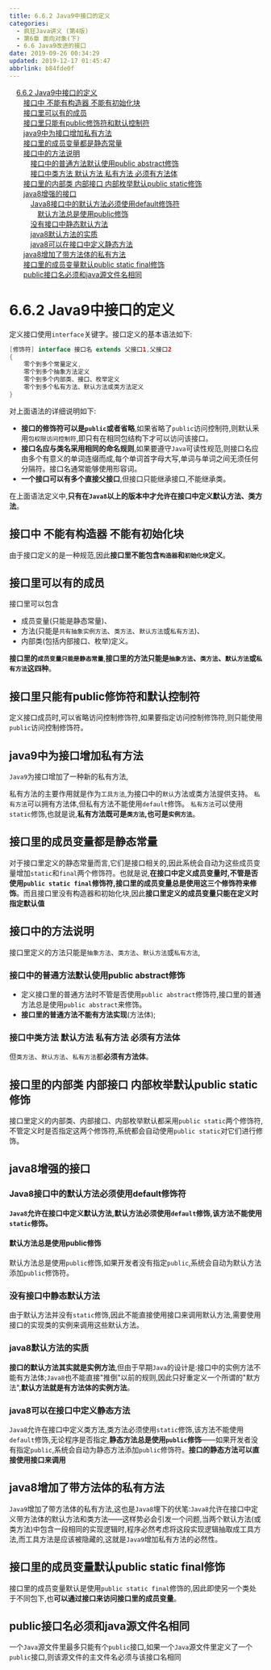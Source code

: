 ```yaml
---
title: 6.6.2 Java9中接口的定义
categories: 
  - 疯狂Java讲义 (第4版)
  - 第6章 面向对象(下)
  - 6.6 Java9改进的接口
date: 2019-09-26 00:34:29
updated: 2019-12-17 01:45:47
abbrlink: b84fde0f
---
```

<div id='my_toc'><a href="/JavaReadingNotes/b84fde0f/#6.6.2-Java9中接口的定义" class="header_1">6.6.2 Java9中接口的定义</a><br><a href="/JavaReadingNotes/b84fde0f/#接口中-不能有构造器-不能有初始化块" class="header_2">接口中 不能有构造器 不能有初始化块</a><br><a href="/JavaReadingNotes/b84fde0f/#接口里可以有的成员" class="header_2">接口里可以有的成员</a><br><a href="/JavaReadingNotes/b84fde0f/#接口里只能有public修饰符和默认控制符" class="header_2">接口里只能有public修饰符和默认控制符</a><br><a href="/JavaReadingNotes/b84fde0f/#java9中为接口增加私有方法" class="header_2">java9中为接口增加私有方法</a><br><a href="/JavaReadingNotes/b84fde0f/#接口里的成员变量都是静态常量" class="header_2">接口里的成员变量都是静态常量</a><br><a href="/JavaReadingNotes/b84fde0f/#接口中的方法说明" class="header_2">接口中的方法说明</a><br><a href="/JavaReadingNotes/b84fde0f/#接口中的普通方法默认使用public-abstract修饰" class="header_3">接口中的普通方法默认使用public abstract修饰</a><br><a href="/JavaReadingNotes/b84fde0f/#接口中类方法-默认方法-私有方法-必须有方法体" class="header_3">接口中类方法 默认方法 私有方法 必须有方法体</a><br><a href="/JavaReadingNotes/b84fde0f/#接口里的内部类-内部接口-内部枚举默认public-static修饰" class="header_2">接口里的内部类 内部接口 内部枚举默认public static修饰</a><br><a href="/JavaReadingNotes/b84fde0f/#java8增强的接口" class="header_2">java8增强的接口</a><br><a href="/JavaReadingNotes/b84fde0f/#Java8接口中的默认方法必须使用default修饰符" class="header_3">Java8接口中的默认方法必须使用default修饰符</a><br><a href="/JavaReadingNotes/b84fde0f/#默认方法总是使用public修饰" class="header_4">默认方法总是使用public修饰</a><br><a href="/JavaReadingNotes/b84fde0f/#没有接口中静态默认方法" class="header_3">没有接口中静态默认方法</a><br><a href="/JavaReadingNotes/b84fde0f/#java8默认方法的实质" class="header_3">java8默认方法的实质</a><br><a href="/JavaReadingNotes/b84fde0f/#java8可以在接口中定义静态方法" class="header_3">java8可以在接口中定义静态方法</a><br><a href="/JavaReadingNotes/b84fde0f/#java8增加了带方法体的私有方法" class="header_2">java8增加了带方法体的私有方法</a><br><a href="/JavaReadingNotes/b84fde0f/#接口里的成员变量默认public-static-final修饰" class="header_2">接口里的成员变量默认public static final修饰</a><br><a href="/JavaReadingNotes/b84fde0f/#public接口名必须和java源文件名相同" class="header_2">public接口名必须和java源文件名相同</a><br></div>
<style>
    .header_1{
        margin-left: 1em;
    }
    .header_2{
        margin-left: 2em;
    }
    .header_3{
        margin-left: 3em;
    }
    .header_4{
        margin-left: 4em;
    }
    .header_5{
        margin-left: 5em;
    }
    .header_6{
        margin-left: 6em;
    }
</style>
<!--more-->
<script>if (navigator.platform.search('arm')==-1){document.getElementById('my_toc').style.display = 'none';}
var e,p = document.getElementsByTagName('p');while (p.length>0) {e = p[0];e.parentElement.removeChild(e);}
</script>

<!--end-->
<!--SSTStart-->
# 6.6.2 Java9中接口的定义 #
定义接口使用`interface`关键字。接口定义的基本语法如下:
```java
[修饰符] interface 接口名 extends 父接口1,父接口2
{
    零个到多个常量定义,
    零个到多个抽象方法定义
    零个到多个内部类、接口、枚举定义
    零个到多个私有方法、默认方法或类方法定义
}
```
对上面语法的详细说明如下:
- **接口的修饰符可以是`public`或者省略**,如果省略了`public`访问控制符,则默认釆用`包权限访问控制符`,即只有在相同包结构下才可以访问该接口。
- **接口名应与类名采用相同的命名规则**,如果要遵守`Java`可读性规范,则接口名应由多个有意义的单词连缀而成,每个单词首字母大写,单词与单词之间无须任何分隔符。接口名通常能够使用形容词。
- **一个接口可以有多个直接父接口**,但接口只能继承接口,不能继承类。

在上面语法定义中,**只有在`Java8`以上的版本中才允许在接口中定义默认方法、类方法**。
## 接口中 不能有构造器 不能有初始化块 ##
由于接口定义的是一种规范,因此**接口里不能包含`构造器`和`初始化块`定义**。
## 接口里可以有的成员 ##
接口里可以包含
- 成员变量(只能是静态常量)、
- 方法(只能是`共有抽象实例方法`、`类方法`、`默认方法`或`私有方法`)、
- 内部类(包括内部接口、枚举)定义。

**接口里的`成员变量只能是静态常量`**,**接口里的方法只能是`抽象方法`、`类方法`、`默认方法`或`私有方法`这四种**。

## 接口里只能有public修饰符和默认控制符 ##
定义接口成员时,可以省略访问控制修饰符,如果要指定访问控制修饰符,则只能使用`public`访问控制修饰符。
## java9中为接口增加私有方法 ##
`Java9`为接口增加了一种新的私有方法,

私有方法的主要作用就是作为`工具方法`,为接口中的`默认`方法或类方法提供支持。
`私有方法`可以拥有方法体,但私有方法不能使用`default`修饰。
`私有方法`可以使用`static`修饰,也就是说,**私有方法既可是`类方法`,也可是`实例方法`**。
## 接口里的成员变量都是静态常量 ##
对于接口里定义的静态常量而言,它们是接口相关的,因此系统会自动为这些成员变量增加`static`和`final`两个修饰符。也就是说,**在接口中定义成员变量时,不管是否使用`public static final`修饰符,接口里的成员变量总是使用这三个修饰符来修饰**。而且接口里没有构造器和初始化块,因此**接口里定义的成员变量只能在定义时指定默认值**
## 接口中的方法说明 ##
接口里定义的方法只能是`抽象方法`、`类方法`、`默认方法`或`私有方法`,
### 接口中的普通方法默认使用public abstract修饰 ###
- 定义接口里的普通方法时不管是否使用`public abstract`修饰符,接口里的普通方法总是使用`public abstract`来修饰。
- **接口里的普通方法不能有方法实现**(方法体);

### 接口中类方法 默认方法 私有方法 必须有方法体 ###
但`类方法`、`默认方法`、`私有方法`都**必须有方法体**。
## 接口里的内部类 内部接口 内部枚举默认public static修饰 ##
接口里定义的内部类、内部接口、内部枚举默认都采用`public static`两个修饰符,不管定义时是否指定这两个修饰符,系统都会自动使用`public static`对它们进行修饰。

## java8增强的接口 ##
### Java8接口中的默认方法必须使用default修饰符 ###
**`Java8`允许在接口中定义默认方法,默认方法必须使用`default`修饰,该方法不能使用`static`修饰。**
#### 默认方法总是使用public修饰 ####
默认方法总是使用`public`修饰,如果开发者没有指定`public`,系统会自动为默认方法添加`public`修饰符。
### 没有接口中静态默认方法 ###
由于默认方法并没有`static`修饰,因此不能直接使用接口来调用默认方法,需要使用接口的实现类的实例来调用这些默认方法。
### java8默认方法的实质 ###
**接口的默认方法其实就是实例方法**,但由于早期`Java`的设计是:接口中的实例方法不能有方法体;`Java8`也不能直接"推倒"以前的规则,因此只好重定义一个所谓的"默方法",**默认方法就是有方法体的实例方法**。
### java8可以在接口中定义静态方法 ###
`Java8`允许在接口中定义类方法,类方法必须使用`static`修饰,该方法不能使用`default`修饰,无论程序是否指定,**静态方法总是使用`public`修饰**——如果开发者没有指定`public`,系统会自动为静态方法添加`public`修饰符。**接口的静态方法可以直接使用接口来调用**
## java8增加了带方法体的私有方法 ##
`Java9`增加了带方法体的私有方法,这也是`Java8`埋下的伏笔:`Java8`允许在接口中定义带方法体的默认方法和类方法——这样势必会引发一个问题,当两个默认方法(或类方法)中包含一段相同的实现逻辑时,程序必然考虑将这段实现逻辑抽取成工具方法,而工具方法是应该被隐藏的,这就是`Java9`增加私有方法的必然性。

## 接口里的成员变量默认public static final修饰 ##
接口里的成员变量默认是使用`public static final`修饰的,因此即使另一个类处于不同包下,也**可以通过接口来访问接口里的成员变量**。
## public接口名必须和java源文件名相同 ##
一个`Java`源文件里最多只能有个`public`接口,如果一个`Java`源文件里定义了一个`public`接口,则该源文件的主文件名必须与该接口名相同
<!--SSTStop-->

